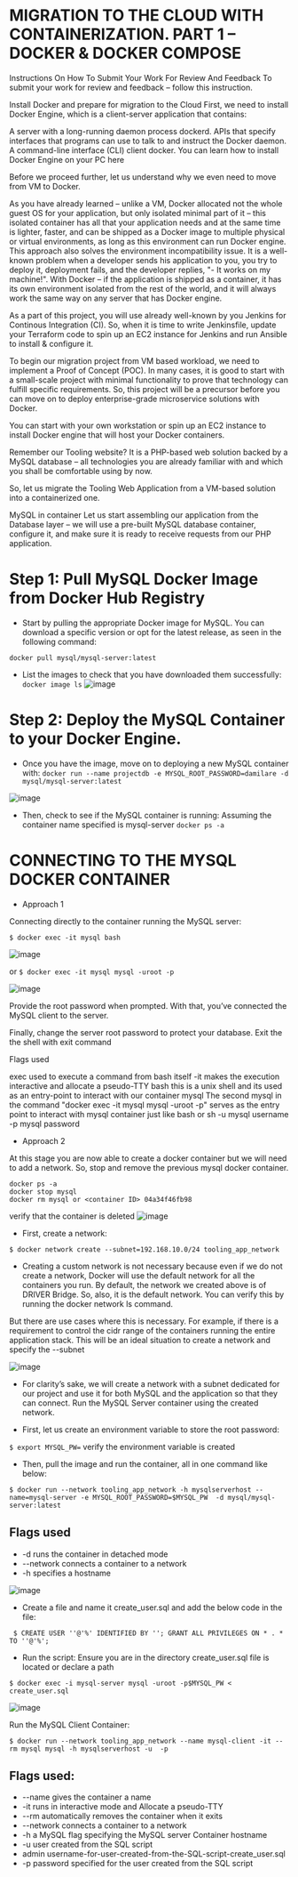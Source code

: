 # MIGRATION TO THE СLOUD WITH CONTAINERIZATION. PART 1 – DOCKER &AMP; DOCKER COMPOSE

Instructions On How To Submit Your Work For Review And Feedback
To submit your work for review and feedback – follow this instruction.

Install Docker and prepare for migration to the Cloud
First, we need to install Docker Engine, which is a client-server application that contains:

A server with a long-running daemon process dockerd.
APIs that specify interfaces that programs can use to talk to and instruct the Docker daemon.
A command-line interface (CLI) client docker.
You can learn how to install Docker Engine on your PC here

Before we proceed further, let us understand why we even need to move from VM to Docker.

As you have already learned – unlike a VM, Docker allocated not the whole guest OS for your application, but only isolated minimal part of it – this isolated container has all that your application needs and at the same time is lighter, faster, and can be shipped as a Docker image to multiple physical or virtual environments, as long as this environment can run Docker engine. This approach also solves the environment incompatibility issue. It is a well-known problem when a developer sends his application to you, you try to deploy it, deployment fails, and the developer replies, "- It works on my machine!". With Docker – if the application is shipped as a container, it has its own environment isolated from the rest of the world, and it will always work the same way on any server that has Docker engine.

As a part of this project, you will use already well-known by you Jenkins for Continous Integration (CI). So, when it is time to write Jenkinsfile, update your Terraform code to spin up an EC2 instance for Jenkins and run Ansible to install & configure it.

To begin our migration project from VM based workload, we need to implement a Proof of Concept (POC). In many cases, it is good to start with a small-scale project with minimal functionality to prove that technology can fulfill specific requirements. So, this project will be a precursor before you can move on to deploy enterprise-grade microservice solutions with Docker.

You can start with your own workstation or spin up an EC2 instance to install Docker engine that will host your Docker containers.

Remember our Tooling website? It is a PHP-based web solution backed by a MySQL database – all technologies you are already familiar with and which you shall be comfortable using by now.

So, let us migrate the Tooling Web Application from a VM-based solution into a containerized one.

MySQL in container
Let us start assembling our application from the Database layer – we will use a pre-built MySQL database container, configure it, and make sure it is ready to receive requests from our PHP application.

# Step 1: Pull MySQL Docker Image from Docker Hub Registry
* Start by pulling the appropriate Docker image for MySQL. You can download a specific version or opt for the latest release, as seen in the following command:

`docker pull mysql/mysql-server:latest`
* List the images to check that you have downloaded them successfully:
`docker image ls`
![image](https://user-images.githubusercontent.com/71001536/175141484-b5d8e1cc-991e-411e-ba9a-c93d8b6007e8.png)

# Step 2: Deploy the MySQL Container to your Docker Engine.
* Once you have the image, move on to deploying a new MySQL container with:
`docker run --name projectdb -e MYSQL_ROOT_PASSWORD=damilare -d mysql/mysql-server:latest`

![image](https://user-images.githubusercontent.com/71001536/175240323-79ae3831-40da-4183-8885-8501fab3be80.png)

* Then, check to see if the MySQL container is running: Assuming the container name specified is mysql-server
`docker ps -a`

# CONNECTING TO THE MYSQL DOCKER CONTAINER

* Approach 1

Connecting directly to the container running the MySQL server:

`$ docker exec -it mysql bash`

![image](https://user-images.githubusercontent.com/71001536/175242666-b5408a76-cc51-477f-8125-d4f37df598aa.png)

or
`$ docker exec -it mysql mysql -uroot -p`

![image](https://user-images.githubusercontent.com/71001536/175243145-9a648a69-d83b-4492-a311-49fb8f2b8c42.png)


Provide the root password when prompted. With that, you’ve connected the MySQL client to the server.

Finally, change the server root password to protect your database. Exit the the shell with exit command

Flags used

exec used to execute a command from bash itself
-it makes the execution interactive and allocate a pseudo-TTY
bash this is a unix shell and its used as an entry-point to interact with our container
mysql The second mysql in the command "docker exec -it mysql mysql -uroot -p" serves as the entry point to interact with mysql container just like bash or sh
-u mysql username
-p mysql password

* Approach 2

At this stage you are now able to create a docker container but we will need to add a network. So, stop and remove the previous mysql docker container.
```
docker ps -a
docker stop mysql 
docker rm mysql or <container ID> 04a34f46fb98
```
verify that the container is deleted
![image](https://user-images.githubusercontent.com/71001536/175243851-0538412c-eb84-4b12-a31d-15c5b16ae2ef.png)

* First, create a network:

`$ docker network create --subnet=192.168.10.0/24 tooling_app_network`

* Creating a custom network is not necessary because even if we do not create a network, Docker will use the default network for all the containers you run. By default, the network we created above is of DRIVER Bridge. So, also, it is the default network. You can verify this by running the docker network ls command.

But there are use cases where this is necessary. For example, if there is a requirement to control the cidr range of the containers running the entire application stack. This will be an ideal situation to create a network and specify the --subnet

![image](https://user-images.githubusercontent.com/71001536/175245037-dd586049-ffbc-4907-91a0-a87bd6f7cc16.png)

* For clarity’s sake, we will create a network with a subnet dedicated for our project and use it for both MySQL and the application so that they can connect.
 Run the MySQL Server container using the created network.

* First, let us create an environment variable to store the root password:

 `$ export MYSQL_PW=`
verify the environment variable is created

* Then, pull the image and run the container, all in one command like below:

```
$ docker run --network tooling_app_network -h mysqlserverhost --name=mysql-server -e MYSQL_ROOT_PASSWORD=$MYSQL_PW  -d mysql/mysql-server:latest 
```
## Flags used

* -d runs the container in detached mode
* --network connects a container to a network
* -h specifies a hostname

![image](https://user-images.githubusercontent.com/71001536/175246484-ab29c95c-b110-4cd3-982e-79ddf6c96952.png)

* Create a file and name it create_user.sql and add the below code in the file:

` $ CREATE USER ''@'%' IDENTIFIED BY ''; GRANT ALL PRIVILEGES ON * . * TO ''@'%';` 

* Run the script:
Ensure you are in the directory create_user.sql file is located or declare a path

 `$ docker exec -i mysql-server mysql -uroot -p$MYSQL_PW < create_user.sql` 
 
 ![image](https://user-images.githubusercontent.com/71001536/175249097-7bb60e6d-8a3f-4b19-8f9b-67d87228218f.png)

Run the MySQL Client Container:

` $ docker run --network tooling_app_network --name mysql-client -it --rm mysql mysql -h mysqlserverhost -u  -p ` 

## Flags used:

* --name gives the container a name
* -it runs in interactive mode and Allocate a pseudo-TTY
* --rm automatically removes the container when it exits
* --network connects a container to a network
* -h a MySQL flag specifying the MySQL server Container hostname
* -u user created from the SQL script
* admin username-for-user-created-from-the-SQL-script-create_user.sql
* -p password specified for the user created from the SQL script
